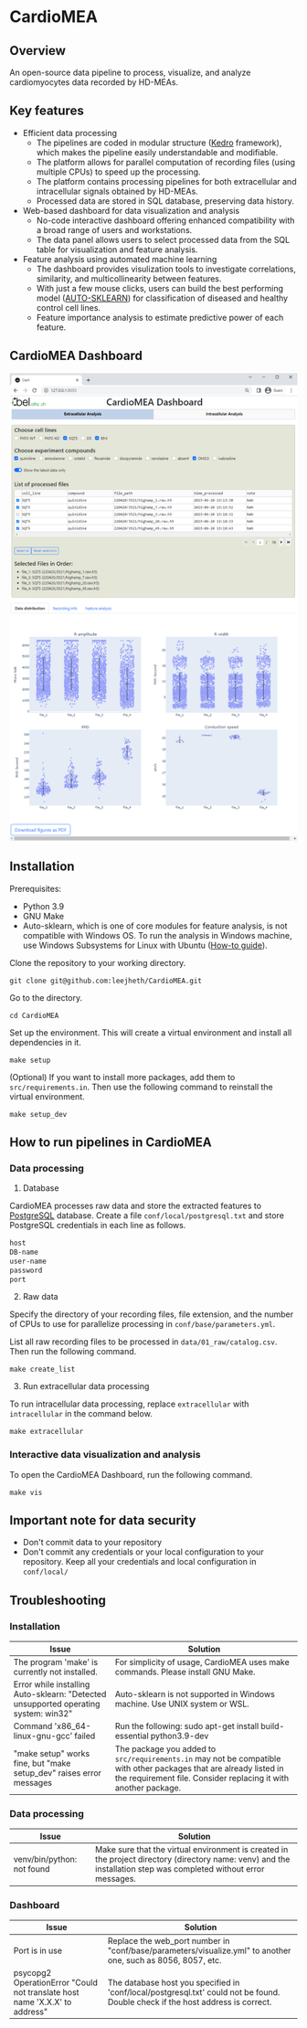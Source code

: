 # CardioMEA

## Overview

An open-source data pipeline to process, visualize, and analyze cardiomyocytes data recorded by HD-MEAs.

## Key features
* Efficient data processing 
  * The pipelines are coded in modular structure ([Kedro](https://kedro.org/) framework), which makes the pipeline easily understandable and modifiable.
  * The platform allows for parallel computation of recording files (using multiple CPUs) to speed up the processing.
  * The platform contains processing pipelines for both extracellular and intracellular signals obtained by HD-MEAs.
  * Processed data are stored in SQL database, preserving data history. 
* Web-based dashboard for data visualization and analysis 
  * No-code interactive dashboard offering enhanced compatibility with a broad range of users and workstations.
  * The data panel allows users to select processed data from the SQL table for visualization and feature analysis. 
* Feature analysis using automated machine learning
  * The dashboard provides visulization tools to investigate correlations, similarity, and multicollinearity between features.
  * With just a few mouse clicks, users can build the best performing model ([AUTO-SKLEARN](https://automl.github.io/auto-sklearn/master/)) for classification of diseased and healthy control cell lines.
  * Feature importance analysis to estimate predictive power of each feature. 

## CardioMEA Dashboard
![plot](https://github.com/leejheth/CardioMEA/blob/main/docs/dashboard.PNG?raw=true)


## Installation

Prerequisites:
- Python 3.9
- GNU Make
- Auto-sklearn, which is one of core modules for feature analysis, is not compatible with Windows OS. To run the analysis in Windows machine, use Windows Subsystems for Linux with Ubuntu ([How-to guide](https://canonical-ubuntu-wsl.readthedocs-hosted.com/en/latest/guides/install-ubuntu-wsl2/)). 

Clone the repository to your working directory.
```
git clone git@github.com:leejheth/CardioMEA.git
```

Go to the directory.
```
cd CardioMEA
```

Set up the environment. This will create a virtual environment and install all dependencies in it.
```
make setup
```

(Optional) If you want to install more packages, add them to `src/requirements.in`. Then use the following command to reinstall the virtual environment.

```
make setup_dev
```

## How to run pipelines in CardioMEA

### Data processing

1. Database

CardioMEA processes raw data and store the extracted features to [PostgreSQL](https://www.postgresql.org/) database. Create a file `conf/local/postgresql.txt` and store PostgreSQL credentials in each line as follows.

```
host 
DB-name 
user-name 
password 
port
```

2. Raw data

Specify the directory of your recording files, file extension, and the number of CPUs to use for parallelize processing in `conf/base/parameters.yml`.

List all raw recording files to be processed in `data/01_raw/catalog.csv`. Then run the following command.

```
make create_list
```

3. Run extracellular data processing

To run intracellular data processing, replace `extracellular` with `intracellular` in the command below.

```
make extracellular
```

### Interactive data visualization and analysis

To open the CardioMEA Dashboard, run the following command.

```
make vis
```

## Important note for data security

* Don't commit data to your repository
* Don't commit any credentials or your local configuration to your repository. Keep all your credentials and local configuration in `conf/local/`

## Troubleshooting

### Installation
| Issue | Solution |
| ------- |  -------  | 
| The program 'make' is currently not installed. | For simplicity of usage, CardioMEA uses make commands. Please install GNU Make. |    
| Error while installing Auto-sklearn: "Detected unsupported operating system: win32" | Auto-sklearn is not supported in Windows machine. Use UNIX system or WSL. |
| Command 'x86_64-linux-gnu-gcc' failed | Run the following: sudo apt-get install build-essential python3.9-dev|
| "make setup" works fine, but "make setup_dev" raises error messages | The package you added to `src/requirements.in` may not be compatible with other packages that are already listed in the requirement file. Consider replacing it with another package. |

### Data processing
| Issue | Solution |
| ------- |  -------  | 
| venv/bin/python: not found | Make sure that the virtual environment is created in the project directory (directory name: venv) and the installation step was completed without error messages. |  

### Dashboard
| Issue | Solution |
| ------- | ------- | 
| Port is in use | Replace the web_port number in "conf/base/parameters/visualize.yml" to another one, such as 8056, 8057, etc. |  
| psycopg2 OperationError "Could not translate host name 'X.X.X' to address" | The database host you specified in 'conf/local/postgresql.txt' could not be found. Double check if the host address is correct. |
